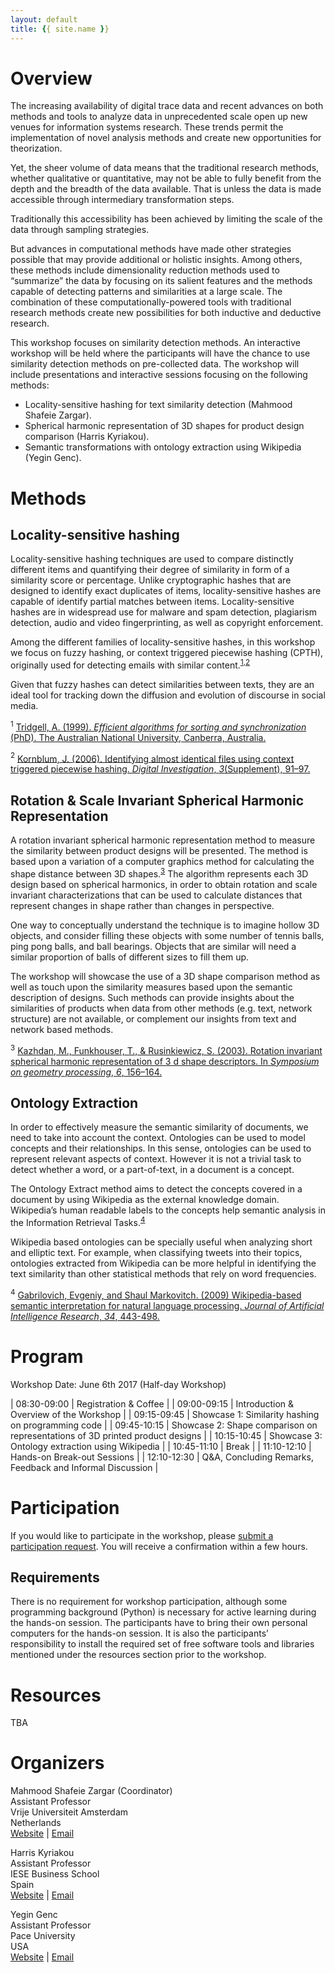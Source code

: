 ```yaml
---
layout: default
title: {{ site.name }}
---
```


# Overview 

The increasing availability of digital trace data and recent advances on both methods and tools to analyze data in unprecedented scale open up new venues for information systems research. These trends permit the implementation of novel analysis methods and create new opportunities for theorization. 

Yet, the sheer volume of data means that the traditional research methods, whether qualitative or quantitative, may not be able to fully benefit from the depth and the breadth of the data available. That is unless the data is made accessible through intermediary transformation steps. 

Traditionally this accessibility has been achieved by limiting the scale of the data through sampling strategies. 

But advances in computational methods have made other strategies possible that may provide additional or holistic insights. Among others, these methods include dimensionality reduction methods used to “summarize” the data by focusing on its salient features and the methods capable of detecting patterns and similarities at a large scale. The combination of these computationally-powered tools with traditional research methods create new possibilities for both inductive and deductive research.

This workshop focuses on similarity detection methods. An interactive workshop will be held where the participants will have the chance to use similarity detection methods on pre-collected data. The workshop will include presentations and interactive sessions focusing on the following methods:

- Locality-sensitive hashing for text similarity detection (Mahmood Shafeie Zargar).
- Spherical harmonic representation of 3D shapes for product design comparison (Harris Kyriakou).
- Semantic transformations with ontology extraction using Wikipedia (Yegin Genc).

# Methods

## Locality-sensitive hashing

Locality-sensitive hashing techniques are used to compare distinctly different items and quantifying their degree of similarity in form of a similarity score or percentage. Unlike cryptographic hashes that are designed to identify exact duplicates of items, locality-sensitive hashes are capable of identify partial matches between items. Locality-sensitive hashes are in widespread use for malware and spam detection, plagiarism detection, audio and video fingerprinting, as well as copyright enforcement. 

Among the different families of locality-sensitive hashes, in this workshop we focus on fuzzy hashing, or context triggered piecewise hashing (CPTH), originally used for detecting emails with similar content.<sup>[1](#trigdell),[2](#kornblum)</sup>

Given that fuzzy hashes can detect similarities between texts, they are an ideal tool for tracking down the diffusion and evolution of discourse in social media. 

<a name="trigdell"><sup>1</sup></a> [Tridgell, A. (1999). *Efficient algorithms for sorting and synchronization* (PhD). The Australian National University, Canberra, Australia.](https://www.samba.org/~tridge/phd_thesis.pdf)

<a name="kornblum"><sup>2</sup></a> [Kornblum, J. (2006). Identifying almost identical files using context triggered piecewise hashing. *Digital Investigation*, *3*(Supplement), 91–97.](http://www.sciencedirect.com/science/article/pii/S1742287606000764)

## Rotation & Scale Invariant Spherical Harmonic Representation

A rotation invariant spherical harmonic representation method to measure the similarity between product designs will be presented. The method is based upon a variation of a computer graphics method for calculating the shape distance between 3D shapes.<sup>[3](#kazhdan)</sup> The algorithm represents each 3D design based on spherical harmonics, in order to obtain rotation and scale invariant characterizations that can be used to calculate distances that represent changes in shape rather than changes in perspective. 

One way to conceptually understand the technique is to imagine hollow 3D objects, and consider filling these objects with some number of tennis balls, ping pong balls, and ball bearings. Objects that are similar will need a similar proportion of balls of different sizes to fill them up.

The workshop will showcase the use of a 3D shape comparison method as well as touch upon the similarity measures based upon the semantic description of designs. Such methods can provide insights about the similarities of products when data from other methods (e.g. text, network structure) are not available, or complement our insights from text and network based methods.

<a name="kazhdan"><sup>3</sup></a> [Kazhdan, M., Funkhouser, T., & Rusinkiewicz, S. (2003). Rotation invariant spherical harmonic representation of 3 d shape descriptors. In *Symposium on geometry processing*, *6*, 156–164.](https://www.cs.princeton.edu/~funk/sgp03.pdf)

## Ontology Extraction

In order to effectively measure the semantic similarity of documents, we need to take into account the context.  Ontologies can be used to model concepts and their relationships. In this sense, ontologies can be used to represent relevant aspects of context.  However it is not a trivial task to detect whether a word, or a part-of-text, in a document is a concept. 

The Ontology Extract method aims to detect the concepts covered in a document by using Wikipedia as the external knowledge domain. Wikipedia’s human readable labels to the concepts help semantic analysis in the Information Retrieval Tasks.<sup>[4](#gabrilovich)</sup>

Wikipedia based ontologies can be specially useful when analyzing short and elliptic text. For example, when classifying tweets into their topics,  ontologies extracted from Wikipedia can be more helpful in identifying the text similarity than other statistical methods that rely on word frequencies. 

<a name="gabrilovich"><sup>4</sup></a> [Gabrilovich, Evgeniy, and Shaul Markovitch. (2009) Wikipedia-based semantic interpretation for natural language processing. *Journal of Artificial Intelligence Research*, *34*, 443-498.](http://www.jair.org/media/2669/live-2669-4346-jair.pdf)

# Program

Workshop Date: June 6th 2017 (Half-day Workshop)

| 08:30-09:00 | Registration & Coffee |
| 09:00-09:15 | Introduction & Overview of the Workshop |
| 09:15-09:45 | Showcase 1: Similarity hashing on programming code |
| 09:45-10:15 | Showcase 2: Shape comparison on representations of 3D printed product designs |
| 10:15-10:45 | Showcase 3: Ontology extraction using Wikipedia |
| 10:45-11:10 | Break |
| 11:10-12:10 | Hands-on Break-out Sessions |
| 12:10-12:30 | Q&A, Concluding Remarks, Feedback and Informal Discussion |

# Participation

If you would like to participate in the workshop, please [submit a participation request](https://docs.google.com/forms/d/e/1FAIpQLSd7U3oQa8iCh-j5qJWF-LEehlUIfZXlvqgFRE6xHusv8wHbtQ/viewform). You will receive a confirmation within a few hours.

## Requirements

There is no requirement for workshop participation, although some programming background (Python) is necessary for active learning during the hands-on session. The participants have to bring their own personal computers for the hands-on session. It is also the participants’ responsibility to install the required set of free software tools and libraries mentioned under the resources section prior to the workshop. 

# Resources

TBA

# Organizers

Mahmood Shafeie Zargar (Coordinator)  
Assistant Professor  
Vrije Universiteit Amsterdam  
Netherlands  
[Website](http://www.kinresearch.nl/person/mahmood-zargar/) | [Email](mailto:m.shafeiezargar@vu.nl)  

Harris Kyriakou  
Assistant Professor  
IESE Business School  
Spain  
[Website](http://www.iese.edu/en/faculty-research/professors/faculty-directory/harris-kyriakou/) | [Email](mailto:hkyriakou@iese.edu)  

Yegin Genc  
Assistant Professor  
Pace University  
USA  
[Website](http://www.pace.edu/seidenberg/sections/meet-the-faculty/faculty-profile?username=ygenc) | [Email](mailto:ygenc@pace.edu)  

